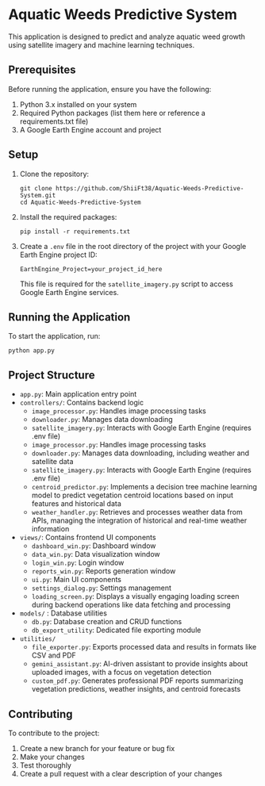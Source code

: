 # Aquatic Weeds Predictive System

This application is designed to predict and analyze aquatic weed growth using satellite imagery and machine learning techniques.

## Prerequisites

Before running the application, ensure you have the following:

1. Python 3.x installed on your system
2. Required Python packages (list them here or reference a requirements.txt file)
3. A Google Earth Engine account and project

## Setup

1. Clone the repository:
   ```
   git clone https://github.com/ShiiFt38/Aquatic-Weeds-Predictive-System.git
   cd Aquatic-Weeds-Predictive-System
   ```

2. Install the required packages:
   ```
   pip install -r requirements.txt
   ```

3. Create a `.env` file in the root directory of the project with your Google Earth Engine project ID:
   ```
   EarthEngine_Project=your_project_id_here
   ```

   This file is required for the `satellite_imagery.py` script to access Google Earth Engine services.

## Running the Application

To start the application, run:

```
python app.py
```

## Project Structure

- `app.py`: Main application entry point
- `controllers/`: Contains backend logic
  - `image_processor.py`: Handles image processing tasks
  - `downloader.py`: Manages data downloading
  - `satellite_imagery.py`: Interacts with Google Earth Engine (requires .env file)
  - `image_processor.py`: Handles image processing tasks
  - `downloader.py`: Manages data downloading, including weather and satellite data
  - `satellite_imagery.py`: Interacts with Google Earth Engine (requires .env file)
  - `centroid_predictor.py`: Implements a decision tree machine learning model to predict vegetation centroid locations based on input features and historical data
  - `weather_handler.py`: Retrieves and processes weather data from APIs, managing the integration of historical and real-time weather information
- `views/`: Contains frontend UI components
  - `dashboard_win.py`: Dashboard window
  - `data_win.py`: Data visualization window
  - `login_win.py`: Login window
  - `reports_win.py`: Reports generation window
  - `ui.py`: Main UI components
  - `settings_dialog.py`: Settings management
  - `loading_screen.py`: Displays a visually engaging loading screen during backend operations like data fetching and processing
- `models/` : Database utilities
  - `db.py`: Database creation and CRUD functions
  - `db_export_utility`: Dedicated file exporting module
- `utilities/` 
  - `file_exporter.py`: Exports processed data and results in formats like CSV and PDF
  - `gemini_assistant.py`: AI-driven assistant to provide insights about uploaded images, with a focus on vegetation detection
  - `custom_pdf.py`: Generates professional PDF reports summarizing vegetation predictions, weather insights, and centroid forecasts

## Contributing

To contribute to the project:

1. Create a new branch for your feature or bug fix
2. Make your changes
3. Test thoroughly
4. Create a pull request with a clear description of your changes



